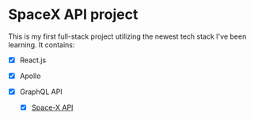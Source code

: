 # SpaceX API project

This is my first full-stack project utilizing the newest tech stack I've been learning. It contains:

- [x] React.js
- [x] Apollo
- [x] GraphQL API

  - [x] [Space-X API](https://api.spacex.land/graphql/)
